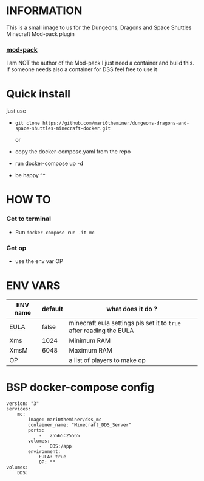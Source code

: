 # INFORMATION
This is a small image to us for the Dungeons, Dragons and Space Shuttles Minecraft Mod-pack plugin 

### [mod-pack](https://www.curseforge.com/minecraft/modpacks/dungeons-dragons-and-space-shuttles)

I am NOT the author of the Mod-pack I just need a container and build this.
If someone needs also a container for DSS feel free to use it

# Quick install
just use 
* ``git clone https://github.com/mari0theminer/dungeons-dragons-and-space-shuttles-minecraft-docker.git``
 
  or 
* copy the docker-compose.yaml from the repo 
* run docker-compose up -d 
* be happy ^^

# HOW TO 
### Get to terminal 
* Run ``docker-compose run -it mc ``
### Get op 
* use the env var OP

# ENV VARS 
| ENV name | default | what does it do ?                                                     |
|----------|---------|-----------------------------------------------------------------------|
| EULA     | false   | minecraft eula settings pls set it to ``true`` after reading the EULA |
| Xms      | 1024    | Minimum RAM                                                           |
| XmsM     | 6048    | Maximum RAM                                                           |
| OP        |         | a list of players to make op                                          |

# BSP docker-compose config

```
version: "3"
services:
    mc:
        image: mari0theminer/dss_mc
        container_name: "Minecraft_DDS_Server"
        ports:
            -   25565:25565
        volumes:
            -   DDS:/app
        environment:
            EULA: true
            OP: ""
volumes:
    DDS:
```
